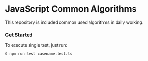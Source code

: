 # JavaScript Common Algorithms

This repository is included common used algorithms in daily working.


### Get Started

To execute single test, just run:
```bash
$ npm run test casename.test.ts
```
